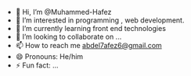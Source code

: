- 👋 Hi, I’m @Muhammed-Hafez
- 👀 I’m interested in programming , web development. 
- 🌱 I’m currently learning front end technologies
- 💞️ I’m looking to collaborate on ...
- 📫 How to reach me abdel7afez6@gmail.com
- 😄 Pronouns: He/him
- ⚡ Fun fact: ...

<!---
Muhammed-Hafez/Muhammed-Hafez is a ✨ special ✨ repository because its `README.md` (this file) appears on your GitHub profile.
You can click the Preview link to take a look at your changes.
--->
